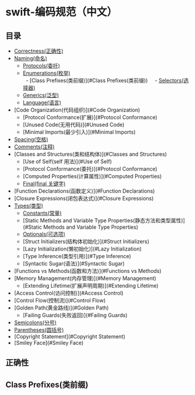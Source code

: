 # swift-编码规范（中文）

## 目录
 + [Correctness(正确性)](#正确性)  
 + [Naming(命名)](#Naming)  
   - [Protocols(委托)](#Protocols)  
   - [Enumerations(枚举)](#Enumerations)  
   - [Class Prefixes(类前缀)](#Class  Prefixes(类前缀))  
   - [Selectors(选择器)](#Selectors)  
   - [Generics(泛型)](#Generics)  
   - [Language(语言)](#Language)
 + [Code Organization(代码组织)](#Code Organization)  
   - [Protocol Conformance(扩展)](#Protocol Conformance)  
   - [Unused Code(无用代码)](#Unused Code)  
   - [Minimal Imports(最少引入)](#Minimal Imports)  
 + [Spacing(空格)](#Spacing)  
 + [Comments(注释)](#Comments)  
 + [Classes and Structures(类和结构体)](#Classes and Structures)  
   - [Use of Self(self 用法)](#Use of Self)  
   - [Protocol Conformance(委托)](#Protocol Conformance)  
   - [Computed Properties(计算属性)](#Computed Properties)  
   - [Final(final 关键字)](#Final)
 + [Function Declarations(函数定义)](#Function Declarations)  
 + [Closure Expressions(闭包表达式)](#Closure Expressions)
 + [Types(类型)](#Types)
   - [Constants(常量)](#Constants)  
   - [Static Methods and Variable Type Properties(静态方法和类型属性)](#Static Methods and Variable Type Properties)  
   - [Optionals(可选项)](#Optionals)  
   - [Struct Initializers(结构体初始化)](#Struct Initializers)  
   - [Lazy Initialization(懒初始化)](#Lazy Initialization)  
   - [Type Inference(类型引用)](#Type Inference)  
   - [Syntactic Sugar(语法)](#Syntactic Sugar)  
 + [Functions vs Methods(函数和方法)](#Functions vs Methods)  
 + [Memory Management(内存管理)](#Memory Management)  
   - [Extending Lifetime(扩展声明周期)](#Extending Lifetime)  
 + [Access Control(访问控制)](#Access Control)  
 + [Control Flow(控制流)](#Control Flow)  
 + [Golden Path(黄金路线)](#Golden Path)  
   - [Failing Guards(失败返回)](#Failing Guards)  
 + [Semicolons(分号)](#Semicolons)  
 + [Parentheses(圆括号)](#Parentheses)  
 + [Copyright Statement](#Copyright Statement)  
 + [Smiley Face](#Smiley Face)  
 
 ## 正确性
 
 ## Class  Prefixes(类前缀)
 
 
   
